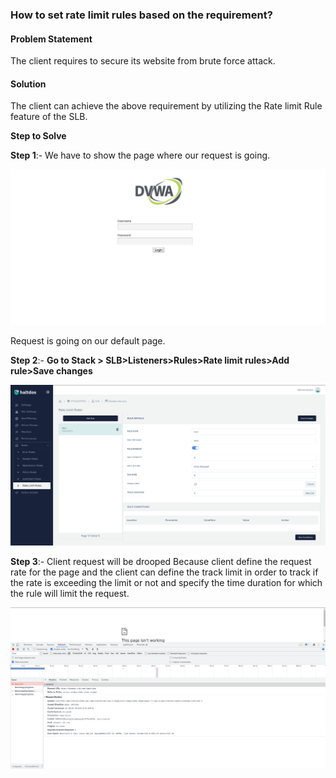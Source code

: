 ### **How to set rate limit rules based on the requirement**?

#### **Problem Statement**

The client requires to secure its website from brute force attack.

#### **Solution**

The client can achieve the above requirement by utilizing the Rate limit Rule feature of the SLB.

**Step to Solve**

**Step 1**:- We have to show the page where our request is going.

![](/img/adc/v6/kb/adc10.1.png)

Request is going on our default page.

**Step 2**:- **Go to Stack > SLB>Listeners>Rules>Rate limit rules>Add rule>Save changes**

![](/img/adc/v6/kb/adc10.2.png)

**Step 3**:- Client request will be drooped Because client define the request rate for the page and the client can define the track limit in order to track if the rate is exceeding the limit or not and specify the time duration for which the rule will limit the request.

![](/img/adc/v6/kb/adc10.3.png)

